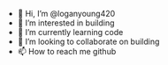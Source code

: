 - 👋 Hi, I’m @loganyoung420
- 👀 I’m interested in building
- 🌱 I’m currently learning code
- 💞️ I’m looking to collaborate on building
- 📫 How to reach me github

<!---
loganyoung420/loganyoung420 is a ✨ special ✨ repository because its `README.md` (this file) appears on your GitHub profile.
You can click the Preview link to take a look at your changes.
--->
